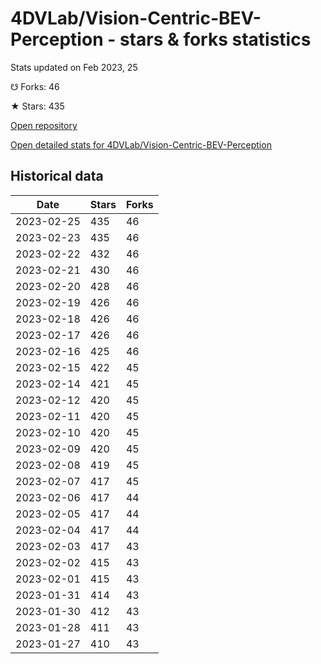 # 4DVLab/Vision-Centric-BEV-Perception - stars & forks statistics

Stats updated on Feb 2023, 25

☋ Forks: 46

★ Stars: 435

[Open repository](https://github.com/4DVLab/Vision-Centric-BEV-Perception)

[Open detailed stats for 4DVLab/Vision-Centric-BEV-Perception](https://reviewgithub.com/rep/4DVLab/Vision-Centric-BEV-Perception)

## Historical data
| Date | Stars | Forks |
|------|-------|-------|
| 2023-02-25 | 435 | 46 | 
| 2023-02-23 | 435 | 46 | 
| 2023-02-22 | 432 | 46 | 
| 2023-02-21 | 430 | 46 | 
| 2023-02-20 | 428 | 46 | 
| 2023-02-19 | 426 | 46 | 
| 2023-02-18 | 426 | 46 | 
| 2023-02-17 | 426 | 46 | 
| 2023-02-16 | 425 | 46 | 
| 2023-02-15 | 422 | 45 | 
| 2023-02-14 | 421 | 45 | 
| 2023-02-12 | 420 | 45 | 
| 2023-02-11 | 420 | 45 | 
| 2023-02-10 | 420 | 45 | 
| 2023-02-09 | 420 | 45 | 
| 2023-02-08 | 419 | 45 | 
| 2023-02-07 | 417 | 45 | 
| 2023-02-06 | 417 | 44 | 
| 2023-02-05 | 417 | 44 | 
| 2023-02-04 | 417 | 44 | 
| 2023-02-03 | 417 | 43 | 
| 2023-02-02 | 415 | 43 | 
| 2023-02-01 | 415 | 43 | 
| 2023-01-31 | 414 | 43 | 
| 2023-01-30 | 412 | 43 | 
| 2023-01-28 | 411 | 43 | 
| 2023-01-27 | 410 | 43 | 

